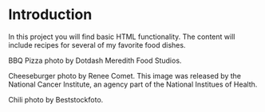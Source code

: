 # Introduction

In this project you will find basic HTML functionality. The content will include recipes for several of my favorite food dishes.

BBQ Pizza photo by Dotdash Meredith Food Studios.

Cheeseburger photo by Renee Comet. This image was released by the National Cancer Institute, an agency part of the National Institues of Health.

Chili photo by Beststockfoto.

